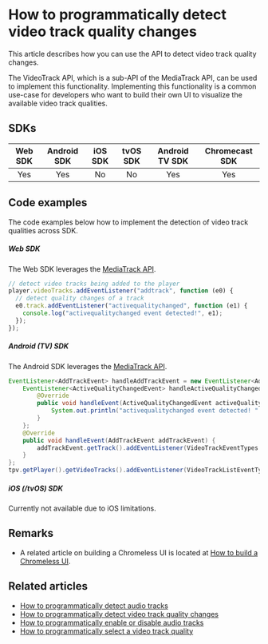# How to programmatically detect video track quality changes

This article describes how you can use the API to detect video track quality changes.

The VideoTrack API, which is a sub-API of the MediaTrack API, can be used to implement this functionality.
Implementing this functionality is a common use-case for developers who want to build their own UI to visualize the available video track qualities.

## SDKs

| Web SDK | Android SDK | iOS SDK | tvOS SDK | Android TV SDK | Chromecast SDK |
| :-----: | :---------: | :-----: | :------: | :------------: | :------------: |
|   Yes   |     Yes     |   No    |    No    |      Yes       |      Yes       |

## Code examples

The code examples below how to implement the detection of video track qualities across SDK.

##### Web SDK

The Web SDK leverages the [MediaTrack API](pathname:///theoplayer/v8/api-reference/web/interfaces/MediaTrack.html).

```js
// detect video tracks being added to the player
player.videoTracks.addEventListener("addtrack", function (e0) {
  // detect quality changes of a track
  e0.track.addEventListener("activequalitychanged", function (e1) {
    console.log("activequalitychanged event detected!", e1);
  });
});
```

##### Android (TV) SDK

The Android SDK leverages the [MediaTrack API](pathname:///theoplayer/v8/api-reference/android/com/theoplayer/android/api/player/track/mediatrack/MediaTrackList.html).

```java
EventListener<AddTrackEvent> handleAddTrackEvent = new EventListener<AddTrackEvent>() {
    EventListener<ActiveQualityChangedEvent> handleActiveQualityChangedEvent = new EventListener<ActiveQualityChangedEvent>() {
        @Override
        public void handleEvent(ActiveQualityChangedEvent activeQualityChangedEvent) {
            System.out.println("activequalitychanged event detected! " + activeQualityChangedEvent.getQuality().toString());
        }
    };
    @Override
    public void handleEvent(AddTrackEvent addTrackEvent) {
        addTrackEvent.getTrack().addEventListener(VideoTrackEventTypes.ACTIVEQUALITYCHANGEDEVENT, handleActiveQualityChangedEvent);
    }
};
tpv.getPlayer().getVideoTracks().addEventListener(VideoTrackListEventTypes.ADDTRACK, handleAddTrackEvent);
```

##### iOS (/tvOS) SDK

Currently not available due to iOS limitations.

## Remarks

- A related article on building a Chromeless UI is located at [How to build a Chromeless UI](../../how-to-guides/11-ui/06-how-to-build-chromeless-ui.mdx).

## Related articles

- [How to programmatically detect audio tracks](02-how-to-detect-audio-tracks.md)
- [How to programmatically detect video track quality changes](07-how-to-detect-video-track-quality-changes.md)
- [How to programmatically enable or disable audio tracks](01-how-to-enable-disable-audio-tracks.md)
- [How to programmatically select a video track quality](03-how-to-select-video-track-quality.md)
